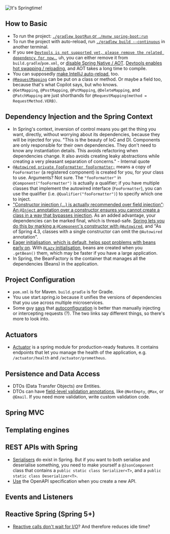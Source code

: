 ![It's Springtime!](https://i.imgur.com/n93DTMM.png)

## How to Basic

* To run the project: [`./gradlew bootRun` or `./mvnw spring-boot:run`](https://spring.io/guides/gs/spring-boot/)
* To run the project with auto-reload, run [`./gradlew build --continuous`](https://stackoverflow.com/a/52389314/1558430) in another terminal.
* If you see [`Devtools is not supported yet, please remove the related dependency for now.`](https://stackoverflow.com/questions/70206109/org-springframework-aot-codegenerationexception-could-not-generate-spring-facto), uh, you can either remove it from `build.gradle`/`pom.xml`, or [disable Spring Native / AOT](https://docs.spring.io/spring-native/docs/current/reference/htmlsingle/). [Devtools enables hot swapping / reloading](https://stackoverflow.com/questions/43129647/intellij-idea-spring-boot-hot-reload-on-manual-save), and AOT takes a long time to compile.
* You can supposedly [make IntelliJ auto-reload](https://stackoverflow.com/questions/43129647/intellij-idea-spring-boot-hot-reload-on-manual-save), too.
* [`@RequestMapping`](https://www.baeldung.com/spring-requestmapping) can be put on a class or method. Or maybe a field too, because that's what Copilot says, but who knows.
* `@GetMapping`, `@PostMapping`, `@PutMapping`, `@DeleteMapping`, and `@PatchMapping` are just shorthands for `@RequestMapping(method = RequestMethod.VERB)`.

## Dependency Injection and the Spring Context

* In Spring's context, inversion of control means you get the thing you want, directly, without worrying about its dependencies, because they will be injected for you. "This is the beauty of IoC and DI. Components are only responsible for their own dependencies. They don't need to know any instantiation details. This avoids refactoring when dependencies change. It also avoids creating leaky abstractions while creating a very pleasant separation of concerns." - Internal quote
* [`@Autowired private FooFormatter fooFormatter;`](https://www.baeldung.com/spring-autowire) means a copy of `FooFormatter` (a registered component) is created for you, for your class to use. Arguments? Not sure. The `"fooFormatter"` in `@Component("fooFormatter")` is actually a qualifier; if you have multiple classes that implement the autowired interface (`FooFormatter`), you can use the qualifier (i.e. `@Qualifier("fooFormatter")`) to specify which one to inject.
* ["Constructor injection (...) is actually recommended over field injection"](https://stackoverflow.com/a/40620318/1558430): [An `@Inject` annotation over a constructor ensures you cannot create a class in a way that bypasses injection](https://odrotbohm.de/2013/11/why-field-injection-is-evil/). As an added advantage, your dependencies can be marked final, which is thread-safe. [Spring lets you do this by marking a `@Component`'s constructor with `@Autowired`](https://www.baeldung.com/constructor-injection-in-spring), and "As of Spring 4.3, classes with a single constructor can omit the `@Autowired` annotation".
* [Eager initialisation, which is default, helps spot problems with beans early on](https://howtodoinjava.com/spring5/core/spring-bean-eager-vs-lazy-init/). With [`@Lazy` initialisation](https://howtodoinjava.com/spring5/core/spring-bean-eager-vs-lazy-init/), beans are created when you `.getBean()` them, which may be faster if you have a large application.
* In Spring, the BeanFactory is the container that manages all the dependencies (Beans) in the application.

## Project Configuration

* `pom.xml` is for Maven. `build.gradle` is for Gradle.
* You use start.spring.io because it unifies the versions of dependencies that you use across multiple microservices.
* Some guy [says](https://www.youtube.com/watch?v=bB-xAYpeVL8) that [autoconfiguration](https://www.baeldung.com/spring-boot-custom-auto-configuration) is better than manually injecting or intercepting requests (?). The two links say different things, so there's more to look into.

## Actuators

* [Actuator](https://docs.spring.io/spring-boot/docs/current/reference/htmlsingle/#actuator) is a spring module for production-ready features. It contains endpoints that let you manage the health of the application, e.g. `/actuator/health` and `/actuator/prometheus`.

## Persistence and Data Access

* DTOs (Data Transfer Objects) *are* Entities.
* DTOs can have [field-level validation annotations](https://www.javaguides.net/2021/04/spring-boot-dto-validation-example.html), like `@NotEmpty`, `@Max`, or `@Email`. If you need more validation, write custom validation code.

## Spring MVC

## Templating engines

## REST APIs with Spring

* [Serialisers](https://www.baeldung.com/spring-boot-jsoncomponent) do exist in Spring. But if you want to both serialise and deserialise something, you need to make yourself a `@JsonComponent` class that contains a `public static class Serializer<T>`, and a `public static class Deserializer<T>`.
* [Use](https://www.youtube.com/watch?v=bB-xAYpeVL8) the OpenAPI specification when you create a new API.

## Events and Listeners

## Reactive Spring (Spring 5+)

* [Reactive calls don't wait for I/O](https://www.youtube.com/watch?v=bB-xAYpeVL8)? And therefore reduces idle time?
